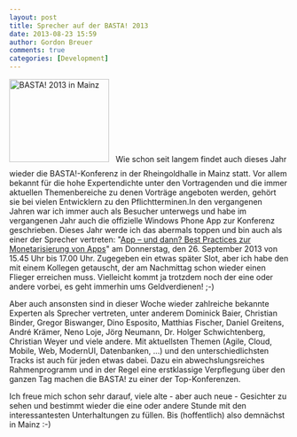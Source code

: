 ```yaml
---
layout: post
title: Sprecher auf der BASTA! 2013
date: 2013-08-23 15:59
author: Gordon Breuer
comments: true
categories: [Development]
---
```

<a href="http://basta.net"><img class="size-full wp-image-4097 alignleft" style="margin-right: 12px; margin-bottom: 12px;" alt="BASTA! 2013 in Mainz" src="http://anheledirwp.blob.core.windows.net/wordpress/2013/08/basta_promobutton2.png" width="180" height="150" /></a>Wie schon seit langem findet auch dieses Jahr wieder die BASTA!-Konferenz in der Rheingoldhalle in Mainz statt. Vor allem bekannt für die hohe Expertendichte unter den Vortragenden und die immer aktuellen Themenbereiche zu denen Vorträge angeboten werden, gehört sie bei vielen Entwicklern zu den Pflichtterminen.In den vergangenen Jahren war ich immer auch als Besucher unterwegs und habe im vergangenen Jahr auch die offizielle Windows Phone App zur Konferenz geschrieben. Dieses Jahr werde ich das abermals toppen und bin auch als einer der Sprecher vertreten: "<a title="BASTA!-Vortrag: App - und dann? Best Practices zur Monetarisierung von Apps" href="http://basta.net/sessions/app-und-dann-best-practices-zur-monetarisierung-von-apps" target="_blank">App – und dann? Best Practices zur Monetarisierung von Apps</a>" am Donnerstag, den 26. September 2013 von 15.45 Uhr bis 17.00 Uhr. Zugegeben ein etwas später Slot, aber ich habe den mit einem Kollegen getauscht, der am Nachmittag schon wieder einen Flieger erreichen muss. Vielleicht kommt ja trotzdem noch der eine oder andere vorbei, es geht immerhin ums Geldverdienen! ;-)

Aber auch ansonsten sind in dieser Woche wieder zahlreiche bekannte Experten als Sprecher vertreten, unter anderem Dominick Baier, Christian Binder, Gregor Biswanger, Dino Esposito, Matthias Fischer, Daniel Greitens, André Krämer, Neno Loje, Jörg Neumann, Dr. Holger Schwichtenberg, Christian Weyer und viele andere. Mit aktuellsten Themen (Agile, Cloud, Mobile, Web, ModernUI, Datenbanken, ...) und den unterschiedlichsten Tracks ist auch für jeden etwas dabei. Dazu ein abwechslungsreiches Rahmenprogramm und in der Regel eine erstklassige Verpflegung über den ganzen Tag machen die BASTA! zu einer der Top-Konferenzen.

Ich freue mich schon sehr darauf, viele alte - aber auch neue - Gesichter zu sehen und bestimmt wieder die eine oder andere Stunde mit den interessantesten Unterhaltungen zu füllen. Bis (hoffentlich) also demnächst in Mainz :-)
